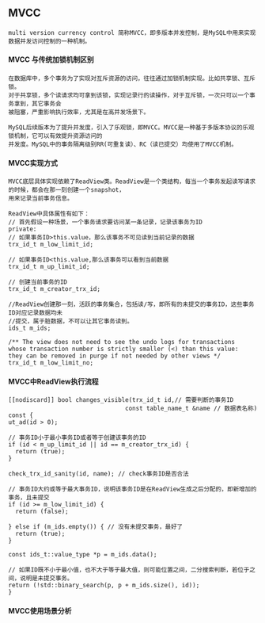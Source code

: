 
## MVCC 

    multi version currency control 简称MVCC，即多版本并发控制，是MySQL中用来实现数据并发访问控制的一种机制。

#### MVCC 与传统加锁机制区别

    在数据库中，多个事务为了实现对互斥资源的访问，往往通过加锁机制实现。比如共享锁、互斥锁。
    对于共享锁，多个读请求均可拿到该锁，实现记录行的读操作，对于互斥锁，一次只可以一个事务拿到，其它事务会
    被阻塞，严重影响执行效率，尤其是在高并发场景下。
    
    MySQL后续版本为了提升并发度，引入了乐观锁，即MVCC。MVCC是一种基于多版本协议的乐观锁机制，它可以有效提升资源访问的
    并发度。MySQL中的事务隔离级别RR(可重复读）、RC（读已提交）均使用了MVCC机制。

#### MVCC实现方式

    MVCC底层具体实现依赖了ReadView类。ReadView是一个类结构，每当一个事务发起读写请求的时候，都会在那一刻创建一个snapshot，
    用来记录当前事务信息。
    
    ReadView中具体属性有如下：
    // 首先假设一种场景，一个事务请求要访问某一条记录，记录该事务为ID
    private:
    // 如果事务ID>this.value，那么该事务不可见读到当前记录的数据
    trx_id_t m_low_limit_id;
    
    // 如果事务ID<this.value,那么该事务可以看到当前数据
    trx_id_t m_up_limit_id;
    
    // 创建当前事务的ID
    trx_id_t m_creator_trx_id;
    
    //ReadView创建那一刻，活跃的事务集合，包括读/写，即所有的未提交的事务ID，这些事务ID对应记录数据均未
    //提交，属于脏数据，不可以让其它事务读到。
    ids_t m_ids;
    
    /** The view does not need to see the undo logs for transactions
    whose transaction number is strictly smaller (<) than this value:
    they can be removed in purge if not needed by other views */
    trx_id_t m_low_limit_no;

#### MVCC中ReadView执行流程

    [[nodiscard]] bool changes_visible(trx_id_t id,// 需要判断的事务ID
                                     const table_name_t &name // 数据表名称) const {
    ut_ad(id > 0);
    
    // 事务ID小于最小事务ID或者等于创建该事务的ID
    if (id < m_up_limit_id || id == m_creator_trx_id) {
      return (true);
    }

    check_trx_id_sanity(id, name); // check事务ID是否合法
    
    // 事务ID大约或等于最大事务ID，说明该事务ID是在ReadView生成之后分配的，即新增加的事务，且未提交
    if (id >= m_low_limit_id) { 
      return (false);

    } else if (m_ids.empty()) { // 没有未提交事务，最好了
      return (true);
    }

    const ids_t::value_type *p = m_ids.data();
    
    // 如果ID既不小于最小值，也不大于等于最大值，则可能位置之间，二分搜索判断，若位于之间，说明是未提交事务。
    return (!std::binary_search(p, p + m_ids.size(), id));
    }
   
#### MVCC使用场景分析